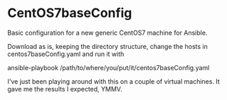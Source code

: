 # CentOS7baseConfig
Basic configuration for a new generic CentOS7 machine for Ansible.

Download as is, keeping the directory structure, change the hosts in centos7baseConfig.yaml and run it with

ansible-playbook /path/to/where/you/put/it/centos7baseConfig.yaml

I've just been playing around with this on a couple of virtual machines. It gave me the results I expected, YMMV.
